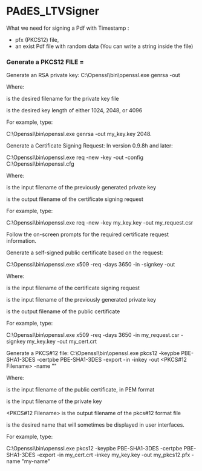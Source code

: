 # PAdES_LTVSigner

What we need for signing a Pdf with Timestamp : 
- pfx (PKCS12) file, 
- an exist Pdf file with random data (You can write a string inside the file)

### Generate a PKCS12 FILE =

Generate an RSA private key:
C:\Openssl\bin\openssl.exe genrsa -out

Where:

is the desired filename for the private key file

is the desired key length of either 1024, 2048, or 4096

For example, type:

C:\Openssl\bin\openssl.exe genrsa -out my_key.key 2048.

Generate a Certificate Signing Request:
In version 0.9.8h and later:

C:\Openssl\bin\openssl.exe req -new -key -out -config C:\Openssl\bin\openssl.cfg

Where:

is the input filename of the previously generated private key

is the output filename of the certificate signing request

For example, type:

C:\Openssl\bin\openssl.exe req -new -key my_key.key -out my_request.csr

Follow the on-screen prompts for the required certificate request information.

Generate a self-signed public certificate based on the request:

C:\Openssl\bin\openssl.exe x509 -req -days 3650 -in -signkey -out

Where:

is the input filename of the certificate signing request

is the input filename of the previously generated private key

is the output filename of the public certificate

For example, type:

C:\Openssl\bin\openssl.exe x509 -req -days 3650 -in my_request.csr -signkey my_key.key -out my_cert.crt

Generate a PKCS#12 file:
C:\Openssl\bin\openssl.exe pkcs12 -keypbe PBE-SHA1-3DES -certpbe PBE-SHA1-3DES -export -in -inkey -out <PKCS#12 Filename> -name ""

Where:

is the input filename of the public certificate, in PEM format

is the input filename of the private key

<PKCS#12 Filename> is the output filename of the pkcs#12 format file

is the desired name that will sometimes be displayed in user interfaces.

For example, type:

C:\Openssl\bin\openssl.exe pkcs12 -keypbe PBE-SHA1-3DES -certpbe PBE-SHA1-3DES -export -in my_cert.crt -inkey my_key.key -out my_pkcs12.pfx -name "my-name"
